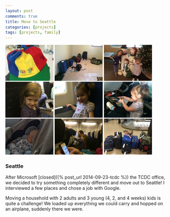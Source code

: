 ```yaml
---
layout: post
comments: true
title: Move to Seattle 
categories: [projects]
tags: [projects, family]
---
```

<div class="row">
    <a href="/images/movetoseattle/IMG_1480.JPG" class="fancybox" rel="move"><img src="/images/movetoseattle/lrIMG_1480.JPG" alt=""></a>
    <a href="/images/movetoseattle/IMG_1756.JPG" class="fancybox" rel="move"><img src="/images/movetoseattle/lrIMG_1756.JPG" alt=""></a>
    <a href="/images/movetoseattle/IMG_1807.JPG" class="fancybox" rel="move"><img src="/images/movetoseattle/lrIMG_1807.JPG" alt=""></a>
    <a href="/images/movetoseattle/IMG_1815.JPG" class="fancybox" rel="move"><img src="/images/movetoseattle/lrIMG_1815.JPG" alt=""></a>
    <a href="/images/movetoseattle/IMG_1816.JPG" class="fancybox" rel="move"><img src="/images/movetoseattle/lrIMG_1816.JPG" alt=""></a>
    <a href="/images/movetoseattle/IMG_4972.JPG" class="fancybox" rel="move"><img src="/images/movetoseattle/lrIMG_4972.JPG" alt=""></a>
    <a href="/images/movetoseattle/IMG_4966.JPG" class="fancybox" rel="move"><img src="/images/movetoseattle/lrIMG_4966.JPG" alt=""></a>
    <a href="/images/movetoseattle/IMG_4986.JPG" class="fancybox" rel="move"><img src="/images/movetoseattle/lrIMG_4986.JPG" alt=""></a>
    <a href="/images/movetoseattle/IMG_4987.JPG" class="fancybox" rel="move"><img src="/images/movetoseattle/lrIMG_4987.JPG" alt=""></a>
</div>

### Seattle

After Microsoft [closed]({% post_url 2014-09-23-tcdc %}) the TCDC office, we decided to try something completely different and move out to Seattle! I interviewed a few places and chose a job with Google.

Moving a household with 2 adults and 3 young (4, 2, and 4 weeks) kids is quite a challenge! We loaded up everything we could carry and hopped on an airplane, suddenly there we were.

 
